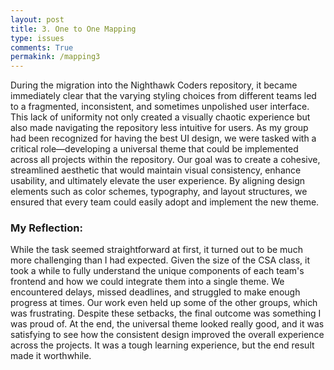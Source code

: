 ```yaml
---
layout: post
title: 3. One to One Mapping
type: issues
comments: True
permakink: /mapping3
---
```


During the migration into the Nighthawk Coders repository, it became immediately clear that the varying styling choices from different teams led to a fragmented, inconsistent, and sometimes unpolished user interface. This lack of uniformity not only created a visually chaotic experience but also made navigating the repository less intuitive for users. As my group had been recognized for having the best UI design, we were tasked with a critical role—developing a universal theme that could be implemented across all projects within the repository. Our goal was to create a cohesive, streamlined aesthetic that would maintain visual consistency, enhance usability, and ultimately elevate the user experience. By aligning design elements such as color schemes, typography, and layout structures, we ensured that every team could easily adopt and implement the new theme.

### My Reflection: 
While the task seemed straightforward at first, it turned out to be much more challenging than I had expected. Given the size of the CSA class, it took a while to fully understand the unique components of each team's frontend and how we could integrate them into a single theme. We encountered delays, missed deadlines, and struggled to make enough progress at times. Our work even held up some of the other groups, which was frustrating. Despite these setbacks, the final outcome was something I was proud of. At the end, the universal theme looked really good, and it was satisfying to see how the consistent design improved the overall experience across the projects. It was a tough learning experience, but the end result made it worthwhile.


